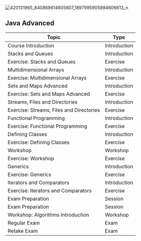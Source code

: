 
![420131965_840868614605607_1897995905894606613_n](https://github.com/svetlanasieber/Software-Engineering--Path-SoftUni/assets/135451084/546bb595-dd43-4ab5-b8f1-0f703bac1860)



## Java Advanced

| Topic                                     | Type           |
|-------------------------------------------|----------------|
| Course Introduction                       | Introduction   |
| Stacks and Queues                         | Introduction   |
| Exercise: Stacks and Queues               | Exercise       |
| Multidimensional Arrays                   | Introduction   |
| Exercise: Multidimensional Arrays         | Exercise       |
| Sets and Maps Advanced                    | Introduction   |
| Exercise: Sets and Maps Advanced          | Exercise       |
| Streams, Files and Directories            | Introduction   |
| Exercise: Streams, Files and Directories  | Exercise       |
| Functional Programming                    | Introduction   |
| Exercise: Functional Programming          | Exercise       |
| Defining Classes                          | Introduction   |
| Exercise: Defining Classes                | Exercise       |
| Workshop                                  | Workshop       |
| Exercise: Workshop                        | Exercise       |
| Generics                                  | Introduction   |
| Exercise: Generics                        | Exercise       |
| Iterators and Comparators                 | Introduction   |
| Exercise: Iterators and Comparators       | Exercise       |
| Exam Preparation                          | Session        |
| Exam Preparation                          | Session        |
| Workshop: Algorithms Introduction         | Workshop       |
| Regular Exam                              | Exam           |
| Retake Exam                               | Exam           |


